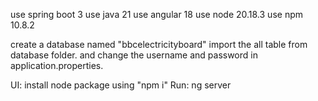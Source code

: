 use spring boot 3
use java 21
use angular 18
use node 20.18.3
use npm 10.8.2

create a database named "bbcelectricityboard"
import the all table from database folder. and 
change the username and password in application.properties.

UI: install node package using "npm i"
Run: ng server
